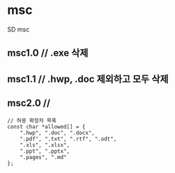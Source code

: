 # msc
SD msc
## msc1.0 // .exe 삭제
## msc1.1 // .hwp, .doc 제외하고 모두 삭제
## msc2.0 // 
    // 허용 확장자 목록
    const char *allowed[] = {
        ".hwp", ".doc", ".docx",
        ".pdf", ".txt", ".rtf", ".odt",
        ".xls", ".xlsx",
        ".ppt", ".pptx",
        ".pages", ".md"
    };
